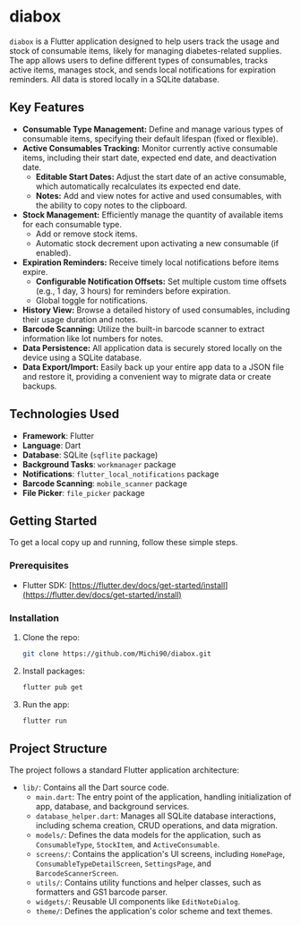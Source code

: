 # diabox

`diabox` is a Flutter application designed to help users track the usage and stock of consumable items, likely for managing diabetes-related supplies. The app allows users to define different types of consumables, tracks active items, manages stock, and sends local notifications for expiration reminders. All data is stored locally in a SQLite database.

## Key Features

*   **Consumable Type Management:** Define and manage various types of consumable items, specifying their default lifespan (fixed or flexible).
*   **Active Consumables Tracking:** Monitor currently active consumable items, including their start date, expected end date, and deactivation date.
    *   **Editable Start Dates:** Adjust the start date of an active consumable, which automatically recalculates its expected end date.
    *   **Notes:** Add and view notes for active and used consumables, with the ability to copy notes to the clipboard.
*   **Stock Management:** Efficiently manage the quantity of available items for each consumable type.
    *   Add or remove stock items.
    *   Automatic stock decrement upon activating a new consumable (if enabled).
*   **Expiration Reminders:** Receive timely local notifications before items expire.
    *   **Configurable Notification Offsets:** Set multiple custom time offsets (e.g., 1 day, 3 hours) for reminders before expiration.
    *   Global toggle for notifications.
*   **History View:** Browse a detailed history of used consumables, including their usage duration and notes.
*   **Barcode Scanning:** Utilize the built-in barcode scanner to extract information like lot numbers for notes.
*   **Data Persistence:** All application data is securely stored locally on the device using a SQLite database.
*   **Data Export/Import:** Easily back up your entire app data to a JSON file and restore it, providing a convenient way to migrate data or create backups.

## Technologies Used

*   **Framework**: Flutter
*   **Language**: Dart
*   **Database**: SQLite (`sqflite` package)
*   **Background Tasks**: `workmanager` package
*   **Notifications**: `flutter_local_notifications` package
*   **Barcode Scanning**: `mobile_scanner` package
*   **File Picker**: `file_picker` package

## Getting Started

To get a local copy up and running, follow these simple steps.

### Prerequisites

*   Flutter SDK: [https://flutter.dev/docs/get-started/install](https://flutter.dev/docs/get-started/install)

### Installation

1.  Clone the repo:
    ```sh
    git clone https://github.com/Michi90/diabox.git
    ```
2.  Install packages:
    ```sh
    flutter pub get
    ```
3.  Run the app:
    ```sh
    flutter run
    ```

## Project Structure

The project follows a standard Flutter application architecture:

*   `lib/`: Contains all the Dart source code.
    *   `main.dart`: The entry point of the application, handling initialization of app, database, and background services.
    *   `database_helper.dart`: Manages all SQLite database interactions, including schema creation, CRUD operations, and data migration.
    *   `models/`: Defines the data models for the application, such as `ConsumableType`, `StockItem`, and `ActiveConsumable`.
    *   `screens/`: Contains the application's UI screens, including `HomePage`, `ConsumableTypeDetailScreen`, `SettingsPage`, and `BarcodeScannerScreen`.
    *   `utils/`: Contains utility functions and helper classes, such as formatters and GS1 barcode parser.
    *   `widgets/`: Reusable UI components like `EditNoteDialog`.
    *   `theme/`: Defines the application's color scheme and text themes.